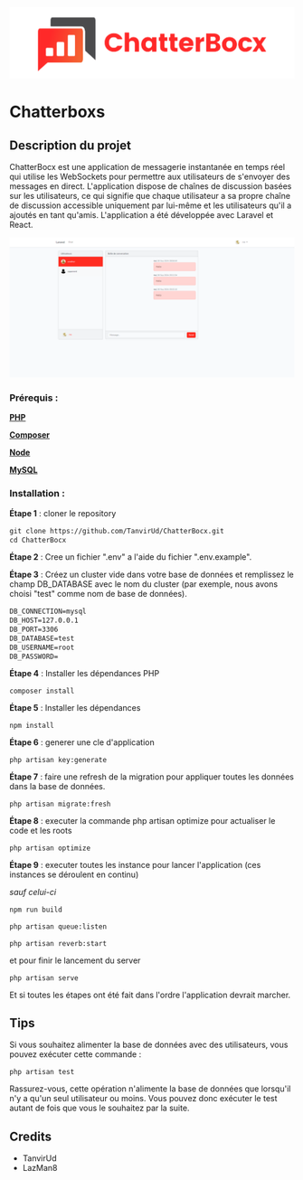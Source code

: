 <p align="center"><a href="" target="_blank"><img src="public/images/Logos/ChatterBocx-horizontal.png" width="700" alt="Laravel Logo"></a></p>

# Chatterboxs

## Description du projet

ChatterBocx est une application de messagerie instantanée en temps réel qui utilise les WebSockets pour permettre aux utilisateurs de s'envoyer des messages en direct. L'application dispose de chaînes de discussion basées sur les utilisateurs, ce qui signifie que chaque utilisateur a sa propre chaîne de discussion accessible uniquement par lui-même et les utilisateurs qu'il a ajoutés en tant qu'amis. L'application a été développée avec Laravel et React.


![ChatterBocx app demo image](public/images/ChatterBocs.png)

### Prérequis :

[**PHP**](https://www.php.net/downloads.php)

[**Composer**](https://getcomposer.org/download/)

[**Node**](https://nodejs.org/fr/download/package-manager)

[**MySQL**](https://www.mysql.com/fr/products/community/)


### Installation :  

**Étape 1** : cloner le repository

```shell
git clone https://github.com/TanvirUd/ChatterBocx.git
cd ChatterBocx
```

**Étape 2** : Cree un fichier ".env" a l'aide du fichier  ".env.example".

**Étape 3** : Créez un cluster vide dans votre base de données et remplissez le champ DB_DATABASE avec le nom du cluster (par exemple, nous avons choisi "test" comme nom de base de données).

```.env
DB_CONNECTION=mysql
DB_HOST=127.0.0.1
DB_PORT=3306
DB_DATABASE=test
DB_USERNAME=root
DB_PASSWORD=
```

**Étape 4** : Installer les dépendances PHP

```shell
composer install
```

**Étape 5** : Installer les dépendances

```shell
npm install
```

**Étape 6** : generer une cle d'application

```shell
php artisan key:generate
```

**Étape 7** : faire une refresh de la migration pour appliquer toutes les données dans la base de données.

```shell
php artisan migrate:fresh
```

**Étape 8** : executer la commande php artisan optimize pour actualiser le code et les roots

```shell
php artisan optimize
```

**Étape 9** :  executer toutes les instance pour lancer l'application (ces instances se déroulent en continu)

*sauf celui-ci*
```shell
npm run build
```

```shell
php artisan queue:listen
```

```shell
php artisan reverb:start
```

et pour finir le lancement du server

```shell
php artisan serve
```

Et si toutes les étapes ont été fait dans l'ordre l'application devrait marcher.

## Tips

Si vous souhaitez alimenter la base de données avec des utilisateurs, vous pouvez exécuter cette commande :

```shell
php artisan test
```

Rassurez-vous, cette opération n'alimente la base de données que lorsqu'il n'y a qu'un seul utilisateur ou moins. Vous pouvez donc exécuter le test autant de fois que vous le souhaitez par la suite. 

## Credits

- TanvirUd
- LazMan8
